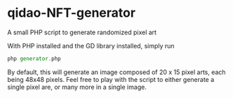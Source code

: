 # qidao-NFT-generator
A small PHP script to generate randomized pixel art

With PHP installed and the GD library installed, simply run
```php
php generator.php
```

By default, this will generate an image composed of 20 x 15
pixel arts, each being 48x48 pixels. Feel free to play with
the script to either generate a single pixel are, or many more
in a single image.
